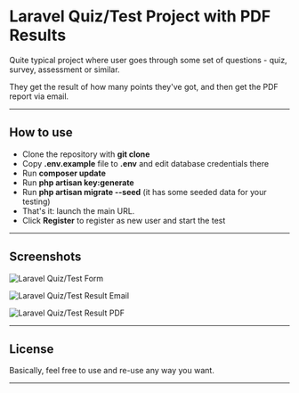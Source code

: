 # Laravel Quiz/Test Project with PDF Results

Quite typical project where user goes through some set of questions - quiz, survey, assessment or similar.

They get the result of how many points they've got, and then get the PDF report via email.

- - - - -

## How to use

- Clone the repository with __git clone__
- Copy __.env.example__ file to __.env__ and edit database credentials there
- Run __composer update__
- Run __php artisan key:generate__
- Run __php artisan migrate --seed__ (it has some seeded data for your testing)
- That's it: launch the main URL. 
- Click __Register__ to register as new user and start the test



- - - - -

## Screenshots 

![Laravel Quiz/Test Form](https://laraveldaily.com/wp-content/uploads/2020/01/Screen-Shot-2020-01-06-at-3.26.01-PM.png)

![Laravel Quiz/Test Result Email](https://laraveldaily.com/wp-content/uploads/2020/01/Screen-Shot-2020-01-06-at-3.26.23-PM.png)

![Laravel Quiz/Test Result PDF](https://laraveldaily.com/wp-content/uploads/2020/01/Screen-Shot-2020-01-06-at-3.26.12-PM.png)


- - - - -

## License

Basically, feel free to use and re-use any way you want.

- - - - -

